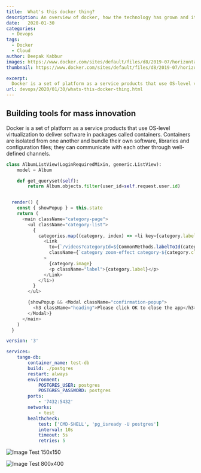 ```yaml
---
title:  What's this docker thing?
description: An overview of docker, how the technology has grown and its readiness to be run in production
date:   2020-01-30
categories:
  - Devops
tags:
  - Docker
  - Cloud
author: Deepak Kabbur
images: https://www.docker.com/sites/default/files/d8/2019-07/horizontal-logo-monochromatic-white.png
thumbnail: https://www.docker.com/sites/default/files/d8/2019-07/horizontal-logo-monochromatic-white.png

excerpt:
  Docker is a set of platform as a service products that use OS-level virtualization to deliver software in packages called containers. Containers are isolated from one another...
url: devops/2020/01/30/whats-this-docker-thing.html
---
```


## Building tools for mass innovation
  Docker is a set of platform as a service products that use OS-level virtualization to deliver software in packages called containers. Containers are isolated from one another and bundle their own software, libraries and configuration files; they can communicate with each other through well-defined channels.


```python
class AlbumListView(LoginRequiredMixin, generic.ListView):
    model = Album

    def get_queryset(self):
        return Album.objects.filter(user_id=self.request.user.id)
```

```js

  render() {
    const { showPopup } = this.state
    return (
      <main className="category-page">
        <ul className="category-list">
          {
            categories.map((category, index) => <li key={category.label}>
              <Link
                to={`/videos?categoryId=${CommonMethods.labelToId(category.label)}`}
                className={`category zoom-effect category-${category.className} category-${index}`}
              >
                {category.image}
                <p className="label">{category.label}</p>
              </Link>
            </li>)
          }
        </ul>

        {showPopup && <Modal className="confirmation-popup">
          <h3 className="heading">Please click OK to close the app</h3>
        </Modal>}
      </main>
    )
  }
```

```yml
version: '3'

services:
    tango-db:
        container_name: test-db
        build: ./postgres
        restart: always
        environment:
            POSTGRES_USER: postgres
            POSTGRES_PASSWORD: postgres
        ports:
            - '7432:5432'
        networks:
            - test
        healthcheck:
            test: ['CMD-SHELL', 'pg_isready -U postgres']
            interval: 10s
            timeout: 5s
            retries: 5
```

![Image Test 150x150](https://via.placeholder.com/150)

![Image Test 800x400](https://via.placeholder.com/800x400)
